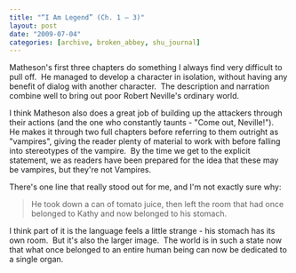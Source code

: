 ```yaml
---
title: "“I Am Legend” (Ch. 1 – 3)"
layout: post
date: "2009-07-04"
categories: [archive, broken_abbey, shu_journal]
---
```


Matheson's first three chapters do something I always find very difficult to
pull off.  He managed to develop a character in isolation, without having any
benefit of dialog with another character.  The description and narration combine
well to bring out poor Robert Neville's ordinary world.

I think Matheson also does a great job of building up the attackers through
their actions (and the one who constantly taunts - "Come out, Neville!").   He
makes it through two full chapters before referring to them outright as
"vampires", giving the reader plenty of material to work with before falling
into stereotypes of the vampire.  By the time we get to the explicit statement,
we as readers have been prepared for the idea that these may be vampires, but
they're not Vampires.

There's one line that really stood out for me, and I'm not exactly sure why:

> He took down a can of tomato juice, then left the room that had once belonged
> to Kathy and now belonged to his stomach.

I think part of it is the language feels a little strange - his stomach has its
own room.  But it's also the larger image.  The world is in such a state now
that what once belonged to an entire human being can now be dedicated to a
single organ.
